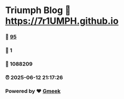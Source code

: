 # Triumph Blog :link: https://7r1UMPH.github.io 
### :page_facing_up: [95](https://7r1UMPH.github.io/tag.html) 
### :speech_balloon: 1 
### :hibiscus: 1088209 
### :alarm_clock: 2025-06-12 21:17:26 
### Powered by :heart: [Gmeek](https://github.com/Meekdai/Gmeek)
